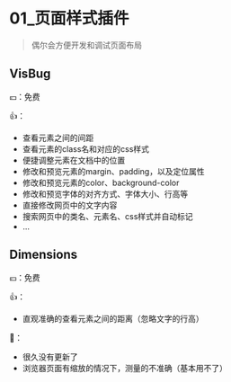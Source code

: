 # 01_页面样式插件

> 偶尔会方便开发和调试页面布局

## VisBug

💴：免费

👍：
- 查看元素之间的间距
- 查看元素的class名和对应的css样式
- 便捷调整元素在文档中的位置
- 修改和预览元素的margin、padding，以及定位属性
- 修改和预览元素的color、background-color
- 修改和预览字体的对齐方式、字体大小、行高等
- 直接修改网页中的文字内容
- 搜索网页中的类名、元素名、css样式并自动标记
- ...

## Dimensions

💴：免费

👍：
- 直观准确的查看元素之间的距离（忽略文字的行高）

🚧：
- 很久没有更新了
- 浏览器页面有缩放的情况下，测量的不准确（基本用不了）